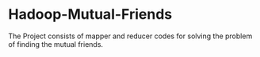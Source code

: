 # Hadoop-Mutual-Friends
The Project consists of mapper and reducer codes for solving the problem of finding the mutual friends.
